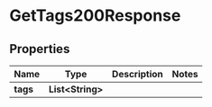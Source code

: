 

# GetTags200Response


## Properties

| Name | Type | Description | Notes |
|------------ | ------------- | ------------- | -------------|
|**tags** | **List&lt;String&gt;** |  |  |



